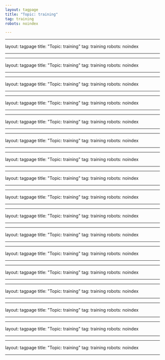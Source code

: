 ```yaml
---
layout: tagpage
title: "Topic: training"
tag: training
robots: noindex

---
```

---
layout: tagpage
title: "Topic: training"
tag: training
robots: noindex

---
---
layout: tagpage
title: "Topic: training"
tag: training
robots: noindex

---
---
layout: tagpage
title: "Topic: training"
tag: training
robots: noindex

---
---
layout: tagpage
title: "Topic: training"
tag: training
robots: noindex

---
---
layout: tagpage
title: "Topic: training"
tag: training
robots: noindex

---
---
layout: tagpage
title: "Topic: training"
tag: training
robots: noindex

---
---
layout: tagpage
title: "Topic: training"
tag: training
robots: noindex

---
---
layout: tagpage
title: "Topic: training"
tag: training
robots: noindex

---
---
layout: tagpage
title: "Topic: training"
tag: training
robots: noindex

---
---
layout: tagpage
title: "Topic: training"
tag: training
robots: noindex

---
---
layout: tagpage
title: "Topic: training"
tag: training
robots: noindex

---
---
layout: tagpage
title: "Topic: training"
tag: training
robots: noindex

---
---
layout: tagpage
title: "Topic: training"
tag: training
robots: noindex

---
---
layout: tagpage
title: "Topic: training"
tag: training
robots: noindex

---
---
layout: tagpage
title: "Topic: training"
tag: training
robots: noindex

---
---
layout: tagpage
title: "Topic: training"
tag: training
robots: noindex

---
---
layout: tagpage
title: "Topic: training"
tag: training
robots: noindex

---
